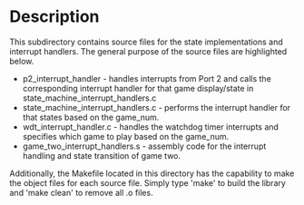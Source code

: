 # Description

This subdirectory contains source files for the state implementations and
interrupt handlers. The general purpose of the source files are highlighted
below.
* p2_interrupt_handler - handles interrupts from Port 2 and calls the
corresponding interrupt handler for that game display/state in state_machine_interrupt_handlers.c
* state_machine_interrupt_handlers.c - performs the interrupt handler for that states based on
the game_num.
* wdt_interrupt_handler.c - handles the watchdog timer interrupts and
specifies which game to play based on the game_num.
* game_two_interrupt_handlers.s - assembly code for the interrupt handling and
state transition of game two.

Additionally, the Makefile located in this directory has the capability to
make the object files for each source file. Simply type 'make' to build the
library and 'make clean' to remove all .o files.
